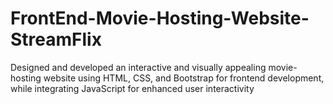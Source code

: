 # FrontEnd-Movie-Hosting-Website-StreamFlix
Designed and developed an interactive and visually appealing movie-hosting website using HTML, CSS, and Bootstrap for frontend development, while integrating JavaScript for enhanced user interactivity

